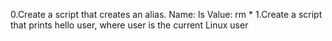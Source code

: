 0.Create a script that creates an alias.
Name: ls
Value: rm *
1.Create a script that prints hello user, where user is the current Linux user
